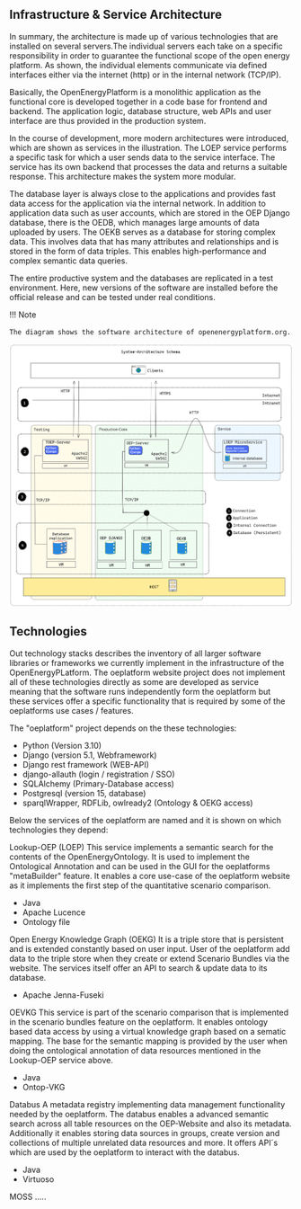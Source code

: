 <!--
SPDX-FileCopyrightText: 2025 Jonas Huber <https://github.com/jh-RLI> © Reiner Lemoine Institut

SPDX-License-Identifier: CC0-1.0
-->

## Infrastructure & Service Architecture

In summary, the architecture is made up of various technologies that are
installed on several servers.The individual servers each take on a specific
responsibility in order to guarantee the functional scope of the open energy
platform. As shown, the individual elements communicate via defined interfaces
either via the internet (http) or in the internal network (TCP/IP).

Basically, the OpenEnergyPlatform is a monolithic application as the functional
core is developed together in a code base for frontend and backend. The
application logic, database structure, web APIs and user interface are thus
provided in the production system.

In the course of development, more modern architectures were introduced, which
are shown as services in the illustration. The LOEP service performs a specific
task for which a user sends data to the service interface. The service has its
own backend that processes the data and returns a suitable response. This
architecture makes the system more modular.

The database layer is always close to the applications and provides fast data
access for the application via the internal network. In addition to application
data such as user accounts, which are stored in the OEP Django database, there
is the OEDB, which manages large amounts of data uploaded by users. The OEKB
serves as a database for storing complex data. This involves data that has many
attributes and relationships and is stored in the form of data triples. This
enables high-performance and complex semantic data queries.

The entire productive system and the databases are replicated in a test
environment. Here, new versions of the software are installed before the
official release and can be tested under real conditions.

!!! Note

    The diagram shows the software architecture of openenergyplatform.org.

![test](../../img/draft-infrastructure-oep-2023-10-24-1338.png)

## Technologies

Out technology stacks describes the inventory of all larger software libraries
or frameworks we currently implement in the infrastructure of the
OpenEnergyPLatform. The oeplatform website project does not implement all of
these technologies directly as some are developed as service meaning that the
software runs independently form the oeplatform but these services offer a
specific functionality that is required by some of the oeplatforms use cases /
features.

The "oeplatform" project depends on the these technologies:

- Python (Version 3.10)
- Django (version 5.1, Webframework)
- Django rest framework (WEB-API)
- django-allauth (login / registration / SSO)
- SQLAlchemy (Primary-Database access)
- Postgresql (version 15, database)
- sparqlWrapper, RDFLib, owlready2 (Ontology & OEKG access)

Below the services of the oeplatform are named and it is shown on which
technologies they depend:

Lookup-OEP (LOEP) This service implements a semantic search for the contents of
the OpenEnergyOntology. It is used to implement the Ontological Annotation and
can be used in the GUI for the oeplatforms "metaBuilder" feature. It enables a
core use-case of the oeplatform website as it implements the first step of the
quantitative scenario comparison.

- Java
- Apache Lucence
- Ontology file

Open Energy Knowledge Graph (OEKG) It is a triple store that is persistent and
is extended constantly based on user input. User of the oeplatform add data to
the triple store when they create or extend Scenario Bundles via the website.
The services itself offer an API to search & update data to its database.

- Apache Jenna-Fuseki

OEVKG This service is part of the scenario comparison that is implemented in the
scenario bundles feature on the oeplatform. It enables ontology based data
access by using a virtual knowledge graph based on a sematic mapping. The base
for the semantic mapping is provided by the user when doing the ontological
annotation of data resources mentioned in the Lookup-OEP service above.

- Java
- Ontop-VKG

Databus A metadata registry implementing data management functionality needed by
the oeplatform. The databus enables a advanced semantic search across all table
resources on the OEP-Website and also its metadata. Additionally it enables
storing data sources in groups, create version and collections of multiple
unrelated data resources and more. It offers API´s which are used by the
oeplatform to interact with the databus.

- Java
- Virtuoso

MOSS .....
